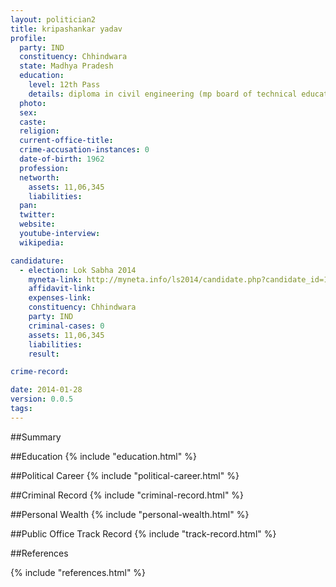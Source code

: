 ```yaml
---
layout: politician2
title: kripashankar yadav
profile: 
  party: IND
  constituency: Chhindwara
  state: Madhya Pradesh
  education: 
    level: 12th Pass
    details: diploma in civil engineering (mp board of technical education bhopal  polytechnic college seoni  mp in 1980  higher secondary pass from board of secondary education bhopal  mission higher secondary school seoni  mp in 1977.
  photo: 
  sex: 
  caste: 
  religion: 
  current-office-title: 
  crime-accusation-instances: 0
  date-of-birth: 1962
  profession: 
  networth: 
    assets: 11,06,345
    liabilities: 
  pan: 
  twitter: 
  website: 
  youtube-interview: 
  wikipedia: 

candidature: 
  - election: Lok Sabha 2014
    myneta-link: http://myneta.info/ls2014/candidate.php?candidate_id=1593
    affidavit-link: 
    expenses-link: 
    constituency: Chhindwara 
    party: IND
    criminal-cases: 0
    assets: 11,06,345
    liabilities: 
    result:  

crime-record: 

date: 2014-01-28
version: 0.0.5
tags: 
---
```

##Summary


##Education
{% include "education.html" %}


##Political Career
{% include "political-career.html" %}


##Criminal Record
{% include "criminal-record.html" %}


##Personal Wealth
{% include "personal-wealth.html" %}


##Public Office Track Record
{% include "track-record.html" %}


##References


{% include "references.html" %}